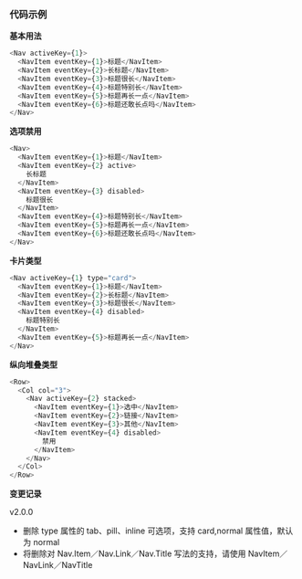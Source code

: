 ### 代码示例

**基本用法**

```js
<Nav activeKey={1}>
  <NavItem eventKey={1}>标题</NavItem>
  <NavItem eventKey={2}>长标题</NavItem>
  <NavItem eventKey={3}>标题很长</NavItem>
  <NavItem eventKey={4}>标题特别长</NavItem>
  <NavItem eventKey={5}>标题再长一点</NavItem>
  <NavItem eventKey={6}>标题还敢长点吗</NavItem>
</Nav>
```

**选项禁用**

```js
<Nav>
  <NavItem eventKey={1}>标题</NavItem>
  <NavItem eventKey={2} active>
    长标题
  </NavItem>
  <NavItem eventKey={3} disabled>
    标题很长
  </NavItem>
  <NavItem eventKey={4}>标题特别长</NavItem>
  <NavItem eventKey={5}>标题再长一点</NavItem>
  <NavItem eventKey={6}>标题还敢长点吗</NavItem>
</Nav>
```

**卡片类型**

```js
<Nav activeKey={1} type="card">
  <NavItem eventKey={1}>标题</NavItem>
  <NavItem eventKey={2}>长标题</NavItem>
  <NavItem eventKey={3}>标题很长</NavItem>
  <NavItem eventKey={4} disabled>
    标题特别长
  </NavItem>
  <NavItem eventKey={5}>标题再长一点</NavItem>
</Nav>
```

**纵向堆叠类型**

```js
<Row>
  <Col col="3">
    <Nav activeKey={2} stacked>
      <NavItem eventKey={1}>选中</NavItem>
      <NavItem eventKey={2}>链接</NavItem>
      <NavItem eventKey={3}>其他</NavItem>
      <NavItem eventKey={4} disabled>
        禁用
      </NavItem>
    </Nav>
  </Col>
</Row>
```

**变更记录**

v2.0.0

* 删除 type 属性的 tab、pill、inline 可选项，支持 card,normal 属性值，默认为 normal
* 将删除对 Nav.Item／Nav.Link／Nav.Title 写法的支持，请使用 NavItem／NavLink／NavTitle
